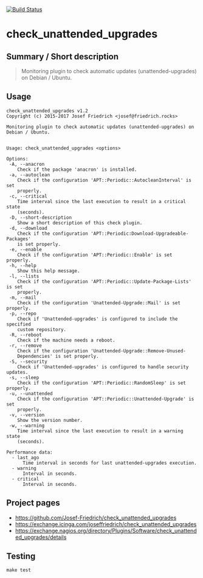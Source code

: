 [![Build Status](https://travis-ci.org/Josef-Friedrich/check_unattended_upgrades.svg?branch=master)](https://travis-ci.org/Josef-Friedrich/check_unattended_upgrades)

# check_unattended_upgrades


## Summary / Short description

> Monitoring plugin to check automatic updates (unattended-upgrades) on Debian / Ubuntu.

## Usage

```
check_unattended_upgrades v1.2
Copyright (c) 2015-2017 Josef Friedrich <josef@friedrich.rocks>

Monitoring plugin to check automatic updates (unattended-upgrades) on Debian / Ubuntu.


Usage: check_unattended_upgrades <options>

Options:
 -A, --anacron
    Check if the package 'anacron' is installed.
 -a, --autoclean
    Check if the configuration 'APT::Periodic::AutocleanInterval' is set
    properly.
 -c, --critical
    Time interval since the last execution to result in a critical state
    (seconds).
 -D, --short-description
    Show a short description of this check plugin.
 -d, --download
    Check if the configuration 'APT::Periodic:Download-Upgradeable-Packages'
    is set properly.
 -e, --enable
    Check if the configuration 'APT::Periodic::Enable' is set properly.
 -h, --help
    Show this help message.
 -l, --lists
    Check if the configuration 'APT::Periodic::Update-Package-Lists' is set
    properly.
 -m, --mail
    Check if the configuration 'Unattended-Upgrade::Mail' is set properly.
 -p, --repo
    Check if 'Unattended-upgrades' is configured to include the specified
    custom repository.
 -R, --reboot
    Check if the machine needs a reboot.
 -r, --remove
    Check if the configuration 'Unattended-Upgrade::Remove-Unused-
    Dependencies' is set properly.
 -S, --security
    Check if 'Unattended-upgrades' is configured to handle security updates.
 -s, --sleep
    Check if the configuration 'APT::Periodic::RandomSleep' is set properly.
 -u, --unattended
    Check if the configuration 'APT::Periodic::Unattended-Upgrade' is set
    properly.
 -v, --version
    Show the version number.
 -w, --warning
    Time interval since the last execution to result in a warning state
    (seconds).

Performance data:
  - last_ago
      Time interval in seconds for last unattended-upgrades execution.
  - warning
      Interval in seconds.
  - critical
      Interval in seconds.

```

## Project pages

* https://github.com/Josef-Friedrich/check_unattended_upgrades
* https://exchange.icinga.com/joseffriedrich/check_unattended_upgrades
* https://exchange.nagios.org/directory/Plugins/Software/check_unattended_upgrades/details

## Testing

```
make test
```

